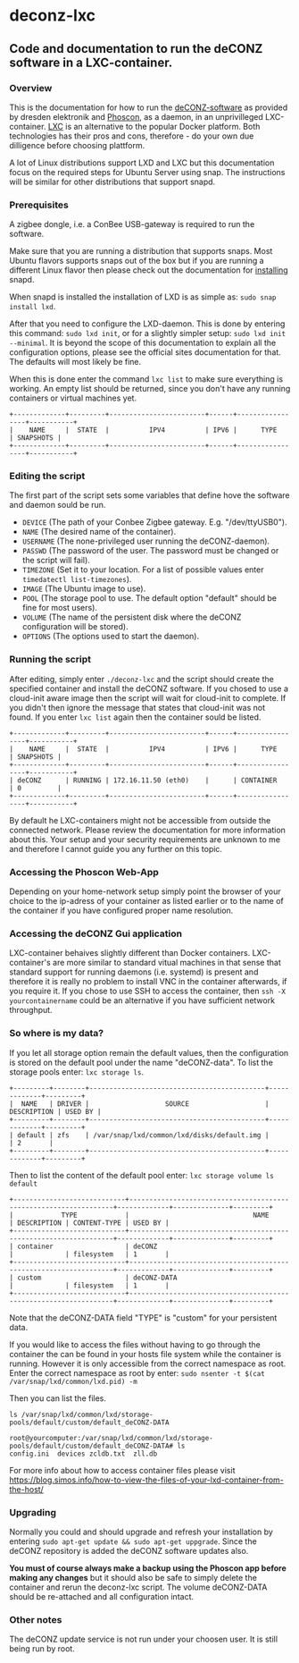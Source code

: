 # deconz-lxc
## Code and documentation to run the deCONZ software in a LXC-container.

### Overview ###
This is the documentation for how to run the [deCONZ-software](https://www.dresden-elektronik.com/wireless/software/deconz.htm) as provided by dresden elektronik and [Phoscon](phoscon.de), as a daemon, in an unprivilleged LXC-container. [LXC](https://linuxcontainers.org) is an alternative to the popular Docker platform. Both technologies has their pros and cons, therefore - do your own due dilligence before choosing plattform.

A lot of Linux distributions support LXD and LXC but this documentation focus on the required steps for Ubuntu Server using snap. The instructions will be similar for other distributions that support snapd.

### Prerequisites ###
A zigbee dongle, i.e. a ConBee USB-gateway is required to run the software.

Make sure that you are running a distribution that supports snaps. Most Ubuntu flavors supports snaps out of the box but if you are running a different Linux flavor then please check out the documentation for [installing](https://snapcraft.io/docs/installing-snapd) snapd.

When snapd is installed the installation of LXD is as simple as: `sudo snap install lxd`.

After that you need to configure the LXD-daemon. This is done by entering this command: `sudo lxd init`, or for a slightly simpler setup: `sudo lxd init --minimal`. It is beyond the scope of this documentation to explain all the configuration options, please see the official sites documentation for that. The defaults will most likely be fine.

When this is done enter the command `lxc list` to make sure everything is working. An empty list should be returned, since you don't have any running containers or virtual machines yet.

    +-------------+---------+------------------------+------+-----------------+-----------+
    |    NAME     |  STATE  |          IPV4          | IPV6 |      TYPE       | SNAPSHOTS |
    +-------------+---------+------------------------+------+-----------------+-----------+

### Editing the script ### 
The first part of the script sets some variables that define hove the software and daemon sould be run.

- `DEVICE` (The path of your Conbee Zigbee gateway. E.g. "/dev/ttyUSB0").  
- `NAME` (The desired name of the container).
- `USERNAME` (The none-privileged user running the deCONZ-daemon).
- `PASSWD` (The password of the user. The password must be changed or the script will fail).
- `TIMEZONE` (Set it to your location. For a list of possible values enter `timedatectl list-timezones`).
- `IMAGE` (The Ubuntu image to use).
- `POOL` (The storage pool to use. The default option "default" should be fine for most users).
- `VOLUME` (The name of the persistent disk where the deCONZ configuration will be stored).
- `OPTIONS` (The options used to start the daemon).

### Running the script ###
After editing, simply enter `./deconz-lxc` and the script should create the specified container and install the deCONZ software. If you chosed to use a cloud-init aware image then the script will wait for cloud-init to complete. If you didn't then ignore the message that states that cloud-init was not found. If you enter `lxc list` again then the container sould be listed.

    +-------------+---------+------------------------+------+-----------------+-----------+
    |    NAME     |  STATE  |          IPV4          | IPV6 |      TYPE       | SNAPSHOTS |
    +-------------+---------+------------------------+------+-----------------+-----------+
    | deCONZ      | RUNNING | 172.16.11.50 (eth0)    |      | CONTAINER       | 0         |
    +-------------+---------+------------------------+------+-----------------+-----------+

By default he LXC-containers might not be accessible from outside the connected network. Please review the documentation for more information about this. Your setup and your security requirements are unknown to me and therefore I cannot guide you any further on this topic.

### Accessing the Phoscon Web-App ###
Depending on your home-network setup simply point the browser of your choice to the ip-adress of your container as listed earlier or to the name of the container if you have configured proper name resolution.

### Accessing the deCONZ Gui application ###
LXC-container behaives slightly different than Docker containers. LXC-container's are more similar to standard vitual machines in that sense that standard support for running daemons (i.e. systemd) is present and therefore it is really no problem to install VNC in the container afterwards, if you require it. If you chose to use SSH to access the container, then `ssh -X yourcontainername` could be an alternative if you have sufficient network throughput.

### So where is my data? ###
If you let all storage option remain the default values, then the configuration is stored on the default pool under the name "deCONZ-data". To list the storage pools enter: `lxc storage ls`.

    +---------+--------+--------------------------------------------+-------------+---------+
    |  NAME   | DRIVER |                   SOURCE                   | DESCRIPTION | USED BY |
    +---------+--------+--------------------------------------------+-------------+---------+
    | default | zfs    | /var/snap/lxd/common/lxd/disks/default.img |             | 2       |
    +---------+--------+--------------------------------------------+-------------+---------+

Then to list the content of the default pool enter: `lxc storage volume ls default`

    +----------------------------+------------------------------------------------------------------+-------------+--------------+---------+
    |            TYPE            |                               NAME                               | DESCRIPTION | CONTENT-TYPE | USED BY |
    +----------------------------+------------------------------------------------------------------+-------------+--------------+---------+
    | container                  | deCONZ                                                           |             | filesystem   | 1       |
    +----------------------------+------------------------------------------------------------------+-------------+--------------+---------+
    | custom                     | deCONZ-DATA                                                      |             | filesystem   | 1       |
    +----------------------------+------------------------------------------------------------------+-------------+--------------+---------+

Note that the deCONZ-DATA field "TYPE" is "custom" for your persistent data.

If you would like to access the files without having to go through the container the can be found in your hosts file system while the container is running. However it is only accessible from the correct namespace as root. Enter the correct namespace as root by enter: `sudo nsenter -t $(cat /var/snap/lxd/common/lxd.pid) -m` 

Then you can list the files.

`ls /var/snap/lxd/common/lxd/storage-pools/default/custom/default_deCONZ-DATA`

    root@yourcomputer:/var/snap/lxd/common/lxd/storage-pools/default/custom/default_deCONZ-DATA# ls
    config.ini  devices zcldb.txt  zll.db

For more info about how to access container files please visit https://blog.simos.info/how-to-view-the-files-of-your-lxd-container-from-the-host/

### Upgrading ###
Normally you could and should upgrade and refresh your installation by entering `sudo apt-get update && sudo apt-get uppgrade`. Since the deCONZ repository is added the deCONZ software updates also.

**You must of course always make a backup using the Phoscon app before making any changes** but it should also be safe to simply delete the container and rerun the deconz-lxc script. The volume deCONZ-DATA should be re-attached and all configuration intact.

### Other notes ###
The deCONZ update service is not run under your choosen user. It is still being run by root.

